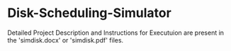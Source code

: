 Disk-Scheduling-Simulator
=========================

Detailed Project Description and Instructions for Executuion are present in the 'simdisk.docx' or 'simdisk.pdf' files.
